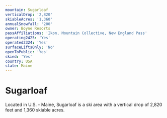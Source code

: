 ```yaml
---
mountain: Sugarloaf
verticalDrop: '2,820'
skiableAcres: '1,360'
annualSnowfall: '200'
owner: Boyne Resorts
passAffiliations: 'Ikon, Mountain Collective, New England Pass'
operating2425: 'Yes'
operated2324: 'Yes'
surfaceLiftsOnly: 'No'
openToPublic: 'Yes'
skied: 'Yes'
country: USA
state: Maine
---
```


# Sugarloaf

Located in U.S. - Maine, Sugarloaf is a ski area with a vertical drop of 2,820 feet and 1,360 skiable acres.
